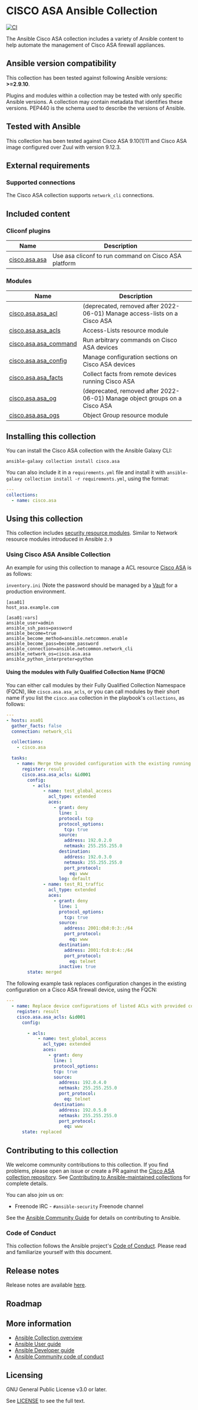 # CISCO ASA Ansible Collection

[![CI](https://zuul-ci.org/gated.svg)](https://dashboard.zuul.ansible.com/t/ansible/project/github.com/ansible-collections/cisco.asa) <!--[![Codecov](https://img.shields.io/codecov/c/github/ansible-collections/cisco)](https://codecov.io/gh/ansible-collections/cisco.asa)-->

The Ansible Cisco ASA collection includes a variety of Ansible content to help automate the management of Cisco ASA firewall appliances.

<!--start requires_ansible-->
## Ansible version compatibility

This collection has been tested against following Ansible versions: **>=2.9.10**.

Plugins and modules within a collection may be tested with only specific Ansible versions.
A collection may contain metadata that identifies these versions.
PEP440 is the schema used to describe the versions of Ansible.
<!--end requires_ansible-->

## Tested with Ansible

This collection has been tested against Cisco ASA 9.10(1)11 and Cisco ASA image configured over Zuul with version 9.12.3.
<!-- List the versions of Ansible the collection has been tested with. Must match what is in galaxy.yml. -->

## External requirements
<!-- List any external resources the collection depends on, for example minimum versions of an OS, libraries, or utilities. Do not list other Ansible collections here. -->
### Supported connections
The Cisco ASA collection supports ``network_cli`` connections.

## Included content

<!--start collection content-->
### Cliconf plugins
Name | Description
--- | ---
[cisco.asa.asa](https://github.com/ansible-collections/cisco.asa/blob/main/docs/cisco.asa.asa_cliconf.rst)|Use asa cliconf to run command on Cisco ASA platform

### Modules
Name | Description
--- | ---
[cisco.asa.asa_acl](https://github.com/ansible-collections/cisco.asa/blob/main/docs/cisco.asa.asa_acl_module.rst)|(deprecated, removed after 2022-06-01) Manage access-lists on a Cisco ASA
[cisco.asa.asa_acls](https://github.com/ansible-collections/cisco.asa/blob/main/docs/cisco.asa.asa_acls_module.rst)|Access-Lists resource module
[cisco.asa.asa_command](https://github.com/ansible-collections/cisco.asa/blob/main/docs/cisco.asa.asa_command_module.rst)|Run arbitrary commands on Cisco ASA devices
[cisco.asa.asa_config](https://github.com/ansible-collections/cisco.asa/blob/main/docs/cisco.asa.asa_config_module.rst)|Manage configuration sections on Cisco ASA devices
[cisco.asa.asa_facts](https://github.com/ansible-collections/cisco.asa/blob/main/docs/cisco.asa.asa_facts_module.rst)|Collect facts from remote devices running Cisco ASA
[cisco.asa.asa_og](https://github.com/ansible-collections/cisco.asa/blob/main/docs/cisco.asa.asa_og_module.rst)|(deprecated, removed after 2022-06-01) Manage object groups on a Cisco ASA
[cisco.asa.asa_ogs](https://github.com/ansible-collections/cisco.asa/blob/main/docs/cisco.asa.asa_ogs_module.rst)|Object Group resource module

<!--end collection content-->

## Installing this collection

You can install the Cisco ASA collection with the Ansible Galaxy CLI:

    ansible-galaxy collection install cisco.asa

You can also include it in a `requirements.yml` file and install it with `ansible-galaxy collection install -r requirements.yml`, using the format:

```yaml
---
collections:
  - name: cisco.asa
```
## Using this collection

This collection includes [security resource modules](https://docs.ansible.com/ansible/latest/network/user_guide/network_resource_modules.html). Similar to Network resource modules introduced in Ansible `2.9`

### Using Cisco ASA Ansible Collection

An example for using this collection to manage a ACL resource
[Cisco ASA](https://www.cisco.com/c/en/us/td/docs/security/asa/asa90/configuration/guide/asa_90_cli_config/acl_extended.html)
is as follows:

`inventory.ini` (Note the password should be managed by a [Vault](https://docs.ansible.com/ansible/latest/user_guide/vault.html) for a production environment.
```
[asa01]
host_asa.example.com

[asa01:vars]
ansible_user=admin
ansible_ssh_pass=password
ansible_become=true
ansible_become_method=ansible.netcommon.enable
ansible_become_pass=become_password
ansible_connection=ansible.netcommon.network_cli
ansible_network_os=cisco.asa.asa
ansible_python_interpreter=python
```

#### Using the modules with Fully Qualified Collection Name (FQCN)

You can either call modules by their Fully Qualified Collection Namespace (FQCN), like `cisco.asa.asa_acls`, or you can call modules by their short name if you list the `cisco.asa` collection in the playbook's `collections`, as follows:

```yaml
---
- hosts: asa01
  gather_facts: false
  connection: network_cli

  collections:
    - cisco.asa

  tasks:
    - name: Merge the provided configuration with the existing running configuration
      register: result
      cisco.asa.asa_acls: &id001
        config:
          - acls:
              - name: test_global_access
                acl_type: extended
                aces:
                  - grant: deny
                    line: 1
                    protocol: tcp
                    protocol_options:
                      tcp: true
                    source:
                      address: 192.0.2.0
                      netmask: 255.255.255.0
                    destination:
                      address: 192.0.3.0
                      netmask: 255.255.255.0
                      port_protocol:
                        eq: www
                    log: default
              - name: test_R1_traffic
                acl_type: extended
                aces:
                  - grant: deny
                    line: 1
                    protocol_options:
                      tcp: true
                    source:
                      address: 2001:db8:0:3::/64
                      port_protocol:
                        eq: www
                    destination:
                      address: 2001:fc8:0:4::/64
                      port_protocol:
                        eq: telnet
                    inactive: true
        state: merged
```

The following example task replaces configuration changes in the existing configuration on a Cisco ASA firewall device, using the FQCN:

 ```yaml
 ---
   - name: Replace device configurations of listed ACLs with provided configurations
     register: result
     cisco.asa.asa_acls: &id001
       config:

         - acls:
             - name: test_global_access
               acl_type: extended
               aces:
                 - grant: deny
                   line: 1
                   protocol_options:
                   tcp: true
                   source:
                     address: 192.0.4.0
                     netmask: 255.255.255.0
                     port_protocol:
                       eq: telnet
                   destination:
                     address: 192.0.5.0
                     netmask: 255.255.255.0
                     port_protocol:
                       eq: www
       state: replaced
```

## Contributing to this collection

We welcome community contributions to this collection. If you find problems, please open an issue or create a PR against the [Cisco ASA collection repository](https://github.com/ansible-collections/cisco.asa). See [Contributing to Ansible-maintained collections](https://docs.ansible.com/ansible/devel/community/contributing_maintained_collections.html#contributing-maintained-collections) for complete details.

You can also join us on:

- Freenode IRC - ``#ansible-security`` Freenode channel

See the [Ansible Community Guide](https://docs.ansible.com/ansible/latest/community/index.html) for details on contributing to Ansible.

### Code of Conduct
This collection follows the Ansible project's
[Code of Conduct](https://docs.ansible.com/ansible/devel/community/code_of_conduct.html).
Please read and familiarize yourself with this document.

## Release notes
<!--Add a link to a changelog.md file or an external docsite to cover this information. -->
Release notes are available [here](https://github.com/ansible-collections/cisco.asa/blob/main/CHANGELOG.rst).

## Roadmap

<!-- Optional. Include the roadmap for this collection, and the proposed release/versioning strategy so users can anticipate the upgrade/update cycle. -->

## More information

- [Ansible Collection overview](https://github.com/ansible-collections/overview)
- [Ansible User guide](https://docs.ansible.com/ansible/latest/user_guide/index.html)
- [Ansible Developer guide](https://docs.ansible.com/ansible/latest/dev_guide/index.html)
- [Ansible Community code of conduct](https://docs.ansible.com/ansible/latest/community/code_of_conduct.html)

## Licensing

GNU General Public License v3.0 or later.

See [LICENSE](https://www.gnu.org/licenses/gpl-3.0.txt) to see the full text.

